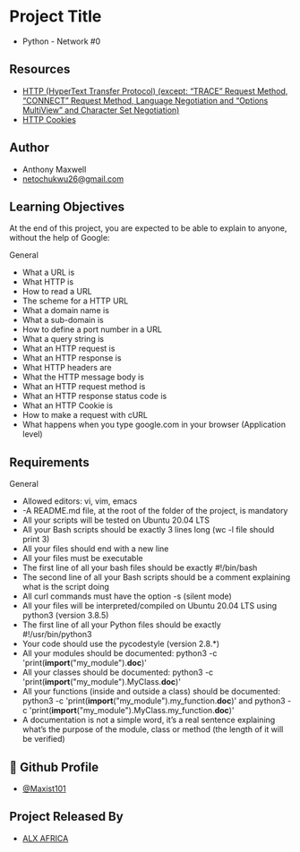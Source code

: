 
# Project Title
- Python - Network #0
## Resources

 - [HTTP (HyperText Transfer Protocol) (except: “TRACE” Request Method, “CONNECT” Request Method, Language Negotiation and “Options MultiView” and Character Set Negotiation)](https://intranet.alxswe.com/rltoken/rAon_EpQ6PGl8N0plySn4A)
  - [HTTP Cookies](https://intranet.alxswe.com/rltoken/MhVCl_0oviQldWPn5oX-NQ)

## Author

- Anthony Maxwell
- netochukwu26@gmail.com


## Learning Objectives


At the end of this project, you are expected to be able to explain to anyone, without the help of Google:

General
- What a URL is
- What HTTP is
- How to read a URL
- The scheme for a HTTP URL
- What a domain name is
- What a sub-domain is
- How to define a port number in a URL
- What a query string is
- What an HTTP request is
- What an HTTP response is
- What HTTP headers are
- What the HTTP message body is
- What an HTTP request method is
- What an HTTP response status code is
- What an HTTP Cookie is
- How to make a request with cURL
- What happens when you type google.com in your browser (Application level)
## Requirements

General
- Allowed editors: vi, vim, emacs
- -A README.md file, at the root of the folder of the project, is mandatory
- All your scripts will be tested on Ubuntu 20.04 LTS
- All your Bash scripts should be exactly 3 lines long (wc -l file should print 3)
- All your files should end with a new line
- All your files must be executable
- The first line of all your bash files should be exactly #!/bin/bash
- The second line of all your Bash scripts should be a comment explaining what is the script doing
- All curl commands must have the option -s (silent mode)
- All your files will be interpreted/compiled on Ubuntu 20.04 LTS using python3 (version 3.8.5)
- The first line of all your Python files should be exactly #!/usr/bin/python3
- Your code should use the pycodestyle (version 2.8.*)
- All your modules should be documented: python3 -c 'print(__import__("my_module").__doc__)'
- All your classes should be documented: python3 -c 'print(__import__("my_module").MyClass.__doc__)'
- All your functions (inside and outside a class) should be documented: python3 -c 'print(__import__("my_module").my_function.__doc__)' and python3 -c 'print(__import__("my_module").MyClass.my_function.__doc__)'
- A documentation is not a simple word, it’s a real sentence explaining what’s the purpose of the module, class or method (the length of it will be verified)
## 🔗 Github Profile
- [@Maxist101](https://github.com/Maxist101)


## Project Released By

- [ALX AFRICA](https://www.alxafrica.com/)
